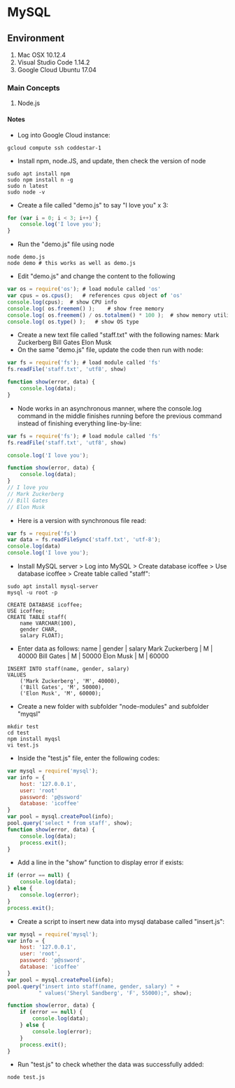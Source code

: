 # MySQL

## Environment

1. Mac OSX 10.12.4
2. Visual Studio Code 1.14.2
3. Google Cloud Ubuntu 17.04

### Main Concepts

1. Node.js

#### Notes

* Log into Google Cloud instance:
```shell
gcloud compute ssh coddestar-1
```
* Install npm, node.JS, and update, then check the version of node
```shell
sudo apt install npm
sudo npm install n -g
sudo n latest
sudo node -v
```
* Create a file called "demo.js" to say "I love you" x 3:
```javascript
for (var i = 0; i < 3; i++) {
	console.log('I love you');
}
```
* Run the "demo.js" file using node
```shell
node demo.js
node demo # this works as well as demo.js
```
* Edit "demo.js" and change the content to the following
```javascript
var os = require('os');	# load module called 'os'
var cpus = os.cpus();	# references cpus object of 'os'
console.log(cpus);	# show CPU info
console.log( os.freemem() );	# show free memory
console.log( os.freemem() / os.totalmem() * 100 );	# show memory utilization %
console.log( os.type() );	# show OS type
```
* Create a new text file called "staff.txt" with the following names:
Mark Zuckerberg
Bill Gates
Elon Musk
* On the same "demo.js" file, update the code then run with node:
```javascript
var fs = require('fs');	# load module called 'fs'
fs.readFile('staff.txt', 'utf8', show)

function show(error, data) {
	console.log(data);
}
```
* Node works in an asynchronous manner, where the console.log command in the middle finishes running before the previous command instead of finishing everything line-by-line:
```javascript
var fs = require('fs');	# load module called 'fs'
fs.readFile('staff.txt', 'utf8', show)

console.log('I love you');

function show(error, data) {
	console.log(data);
}
// I love you
// Mark Zuckerberg
// Bill Gates
// Elon Musk
```
* Here is a version with synchronous file read:
```javascript
var fs = require('fs')
var data = fs.readFileSync('staff.txt', 'utf-8');
console.log(data)
console.log('I love you');
```
* Install MySQL server > Log into MySQL > Create database icoffee > Use database icoffee > Create table called "staff":
```shell
sudo apt install mysql-server
mysql -u root -p
```
```mysql
CREATE DATABASE icoffee;
USE icoffee;
CREATE TABLE staff(
	name VARCHAR(100),
	gender CHAR,
	salary FLOAT);
```
* Enter data as follows:
name | gender | salary
Mark Zuckerberg | M | 40000
Bill Gates | M | 50000
Elon Musk | M | 60000
```mysql
INSERT INTO staff(name, gender, salary)
VALUES
	('Mark Zuckerberg', 'M', 40000),
	('Bill Gates', 'M', 50000),
	('Elon Musk', 'M', 60000);
```
* Create a new folder with subfolder "node-modules" and subfolder "myqsl"
```shell
mkdir test
cd test
npm install myqsl
vi test.js
```
* Inside the "test.js" file, enter the following codes:
```javascript
var mysql = require('mysql');
var info = {
	host: '127.0.0.1',
	user: 'root'
	password: 'p@ssword'
	database: 'icoffee'
}
var pool = mysql.createPool(info);
pool.query('select * from staff', show);
function show(error, data) {
	console.log(data);
	process.exit();
}
```
* Add a line in the "show" function to display error if exists:
```javascript
if (error == null) {
	console.log(data);
} else {
	console.log(error);
}
process.exit();
```
* Create a script to insert new data into mysql database called "insert.js":
```javascript
var mysql = require('mysql');
var info = {
	host: '127.0.0.1',
	user: 'root',
	password: 'p@ssword',
	database: 'icoffee'
}
var pool = mysql.createPool(info);
pool.query("insert into staff(name, gender, salary) " +
		  " values('Sheryl Sandberg', 'F', 55000);", show);

function show(error, data) {
	if (error == null) {
		console.log(data);
	} else {
		console.log(error);
	}
	process.exit();
}
```
* Run "test.js" to check whether the data was successfully added:
```shell
node test.js
```
